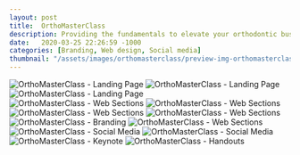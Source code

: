 ```yaml
---
layout: post
title:  OrthoMasterClass
description: Providing the fundamentals to elevate your orthodontic business.
date:   2020-03-25 22:26:59 -1000
categories: [Branding, Web design, Social media]
thumbnail: "/assets/images/orthomasterclass/preview-img-orthomasterclass.jpg"
---
```


<section class="post-single">
    <img class="--animated" alt="OrthoMasterClass - Landing Page" src="/assets/images/orthomasterclass/orthomasterclass-landing-page.jpg">
    <img class="--animated" alt="OrthoMasterClass - Landing Page" src="/assets/images/orthomasterclass/orthomasterclass-landing-page-1.jpg"><img class="--animated" alt="OrthoMasterClass - Landing Page" src="/assets/images/orthomasterclass/orthomasterclass-landing-page-2.jpg">
</section>

<section class="post-quad">
    <img class="--animated" alt="OrthoMasterClass - Web Sections" src="/assets/images/orthomasterclass/orthomasterclass-web-pages-0.jpg">
    <img class="--animated" alt="OrthoMasterClass - Web Sections" src="/assets/images/orthomasterclass/orthomasterclass-web-pages-2.jpg">
    <img class="--animated" alt="OrthoMasterClass - Web Sections" src="/assets/images/orthomasterclass/orthomasterclass-web-pages-5.jpg">
    <img class="--animated" alt="OrthoMasterClass - Web Sections" src="/assets/images/orthomasterclass/orthomasterclass-web-pages-1.jpg">
</section>

<section class="post-single">
    <img class="--animated" alt="OrthoMasterClass - Branding" src="/assets/images/orthomasterclass/orthomasterclass-branding.jpg">
    <img class="--animated" alt="OrthoMasterClass - Web Sections" src="/assets/images/orthomasterclass/orthomasterclass-login.jpg">
    <img class="--animated" alt="OrthoMasterClass - Social Media" src="/assets/images/orthomasterclass/orthomasterclass-social-media.jpg">
    <img class="--animated" alt="OrthoMasterClass - Social Media" src="/assets/images/orthomasterclass/orthomasterclass-social-media-1.jpg">
    <img class="--animated" alt="OrthoMasterClass - Keynote" src="/assets/images/orthomasterclass/orthomasterclass-keynote-slides.jpg">
    <img class="--animated" alt="OrthoMasterClass - Handouts" src="/assets/images/orthomasterclass/orthomasterclass-cocktail-handout.jpg">
</section>